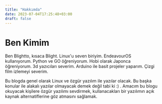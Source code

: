 ```yaml
---
title: "Hakkımda"
date: 2023-07-04T17:25:48+03:00
draft: false
---
```

# Ben Kimim
Ben Blightto, kısaca Blight. Linux'u seven biriyim. EndeavourOS kullanıyorum. Python ve GO öğreniyorum. Hobi olarak Japonca öğreniyorum. 3d yazıcıları severim. Arduino ile basit projeler yaparım. Çizgi film izlemeyi severim.

Bu blogda genel olarak Linux ve özgür yazılım ile yazılar olacak. Bu başka konular ile alakalı yazılar olmayacak demek değil tabi ki :) . Amacım bu blogu okuyacak kişilere özgür yazılımı sevdirmek, kullanacakları bir yazılımın açık kaynak alternatiflerine göz atmasını sağlamak.